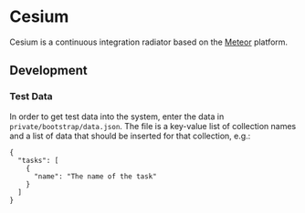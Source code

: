 # Cesium

Cesium is a continuous integration radiator based on the [Meteor](http://meteor.com) platform.

## Development

### Test Data
In order to get test data into the system, enter the data in `private/bootstrap/data.json`. The file is a key-value list of collection names and a list of data that should be inserted for that collection, e.g.:

    {
      "tasks": [
        {
          "name": "The name of the task"
        }
      ]
    }

